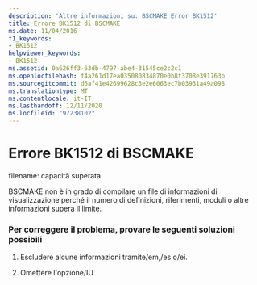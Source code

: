 ```yaml
---
description: 'Altre informazioni su: BSCMAKE Error BK1512'
title: Errore BK1512 di BSCMAKE
ms.date: 11/04/2016
f1_keywords:
- BK1512
helpviewer_keywords:
- BK1512
ms.assetid: 0a626ff3-63db-4797-abe4-31545ce2c2c1
ms.openlocfilehash: f4a261d17ea035080834870e0b8f3708e391763b
ms.sourcegitcommit: d6af41e42699628c3e2e6063ec7b03931a49a098
ms.translationtype: MT
ms.contentlocale: it-IT
ms.lasthandoff: 12/11/2020
ms.locfileid: "97238102"
---
```

# <a name="bscmake-error-bk1512"></a>Errore BK1512 di BSCMAKE

filename: capacità superata

BSCMAKE non è in grado di compilare un file di informazioni di visualizzazione perché il numero di definizioni, riferimenti, moduli o altre informazioni supera il limite.

### <a name="to-fix-by-using-the-following-possible-solutions"></a>Per correggere il problema, provare le seguenti soluzioni possibili

1. Escludere alcune informazioni tramite/em,/es o/ei.

1. Omettere l'opzione/IU.
